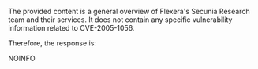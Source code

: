The provided content is a general overview of Flexera's Secunia Research team and their services. It does not contain any specific vulnerability information related to CVE-2005-1056.

Therefore, the response is:

NOINFO